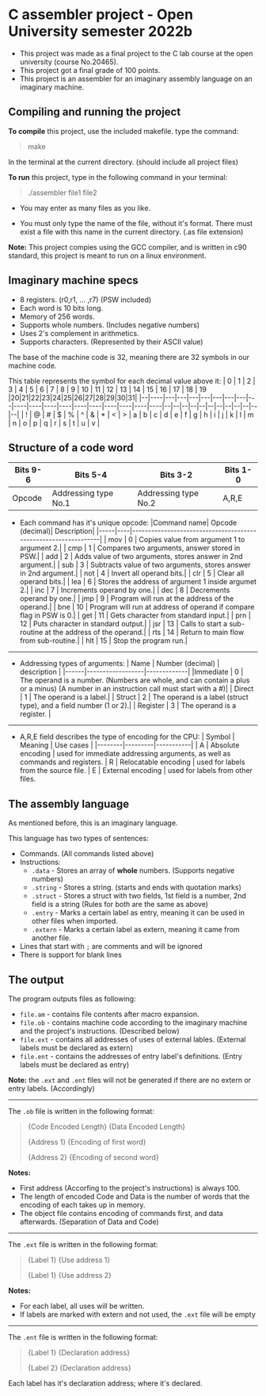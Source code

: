 # C assembler project - Open University semester 2022b 

* This project was made as a final project to the C lab course at the open university (course No.20465).
* This project got a final grade of 100 points.
* This project is an assembler for an imaginary assembly language on an imaginary machine.

## Compiling and running the project
 
 **To compile** this project, use the included makefile. type the command:
 > make
 
 In the terminal at the current directory. (should include all project files)
 
 **To run** this project, type in the following command in your terminal:
 > ./assembler file1 file2
 
* You may enter as many files as you like.
 
* You must only type the name of the file, without it's format.
There must exist a file with this name in the current directory. (.as file extension)

**Note:** This project compies using the GCC compiler, and is written in c90 standard, this project is meant to run on a linux environment.

## Imaginary machine specs

 * 8 registers. (r0,r1, ... ,r7) (PSW included)
 * Each word is 10 bits long.
 * Memory of 256 words.
 * Supports whole numbers. (Includes negative numbers)
 * Uses 2's complement in arithmetics.
 * Supports characters. (Represented by their ASCII value)
 
 The base of the machine code is 32, meaning there are 32 symbols in our machine code.
 
 This table represents the symbol for each decimal value above it:
 | 0 | 1 | 2 | 3 | 4 | 5 | 6 | 7 | 8 | 9 | 10 | 11 | 12 | 13 | 14 | 15 | 16 | 17 | 18 | 19 |20|21|22|23|24|25|26|27|28|29|30|31|
 |--|----|---|---|---|---|---|---|---|---|----|----|----|----|----|----|----|----|----|----|--|--|--|--|--|--|--|--|--|--|--|--|
 | ! | @ | # | $ | % | ^ | & | * | < | > | a | b | c | d | e | f | g | h | i | j | k | l | m | n | o | p | q | r | s | t | u | v |
 
 ## Structure of a code word
 
 |Bits 9-6 | Bits 5-4 | Bits 3-2 | Bits 1-0|
 |-------|----------------------|----------------------|------|
 |Opcode | Addressing type No.1 | Addressing type No.2 | A,R,E|
 
 * Each command has it's unique opcode:
    |Command name| Opcode (decimal)| Description|
    |-----|----|----------------------------------------------------------------|
    | mov | 0 |  Copies value from argument 1 to argument 2.|
    | cmp | 1 |  Compares two arguments, answer stored in PSW.|
    | add | 2 |  Adds value of two arguments, stores answer in 2nd argument.|
    | sub | 3 |  Subtracts value of two arguments, stores answer in 2nd argument.|
    | not | 4 |  Invert all operand bits.|
    | clr | 5 |  Clear all operand bits.|
    | lea | 6 |  Stores the address of argument 1 inside argumet 2.|
    | inc | 7 |  Increments operand by one.|
    | dec | 8 |  Decrements operand by one.|
    | jmp | 9 |  Program will run at the address of the operand.|
    | bne | 10 | Program will run at address of operand if compare flag in PSW is 0.|
    | get | 11 | Gets character from standard input.|
    | prn | 12 | Puts character in standard output.|
    | jsr | 13 | Calls to start a sub-routine at the address of the operand.|
    | rts | 14 | Return to main flow from sub-routine.|
    | hlt | 15 | Stop the program run.|
 --------------------------
 * Addressing types of arguments:
    | Name | Number (decimal) | description |
    |------|------------------|-------------|
    |Immediate | 0 | The operand is a number. (Numbers are whole, and can contain a plus or a minus) (A number in an instruction call must start with a #)|
    | Direct | 1 | The operand is a label.|
    | Struct | 2 | The operand is a label (struct type), and a field number (1 or 2).|
    | Register | 3 | The operand is a register. |
    
 -------------------------
 * A,R,E field describes the type of encoding for the CPU:
    | Symbol | Meaning | Use cases |
    |--------|---------|-----------|
    | A | Absolute encoding | used for immediate addressing arguments, as well as commands and registers.
    | R | Relocatable encoding | used for labels from the source file.
    | E | External encoding | used for labels from other files.
    
 ## The assembly language
 
 As mentioned before, this is an imaginary language.
 
 This language has two types of sentences:
 
  * Commands. (All commands listed above)
  * Instructions:
      * `.data` - Stores an array of **whole** numbers. (Supports negative numbers)
      * `.string` - Stores a string. (starts and ends with quotation marks)
      * `.struct` - Stores a struct with two fields, 1st field is a number, 2nd field is a string (Rules for both are the same as above)
      * `.entry` - Marks a certain label as entry, meaning it can be used in other files when imported.
      * `.extern` - Marks a certain label as extern, meaning it came from another file.
  * Lines that start with `;` are comments and will be ignored
  * There is support for blank lines

## The output


The program outputs files as following:

* `file.am` - contains file contents after macro expansion.
* `file.ob` - contains machine code according to the imaginary machine and the project's instructions. (Described below)
* `file.ext` - contains all addresses of uses of external lables. (External labels must be declared as extern)
* `file.ent` - contains the addresses of entry label's definitions. (Entry labels must be declared as entry)

**Note:** the `.ext` and `.ent` files will not be generated if there are no extern or entry labels. (Accordingly)

-------------------------------

The `.ob` file is written in the following format:

> {Code Encoded Length} {Data Encoded Length}
> 
> {Address 1} {Encoding of first word}
> 
> {Address 2} {Encoding of second word}

**Notes:** 
 * First address (Accorfing to the project's instructions) is always 100.
 * The length of encoded Code and Data is the number of words that the encoding of each takes up in memory.
 * The object file contains encoding of commands first, and data afterwards. (Separation of Data and Code)

-------------------------------

The `.ext` file is written in the following format:

> {Label 1} {Use address 1}
>
> {Label 1} {Use address 2}

**Notes:**
 * For each label, all uses will be written.
 * If labels are marked with extern and not used, the `.ext` file will be empty

-------------------------------

The `.ent` file is written in the following format:

> {Label 1} {Declaration address}
> 
> {Label 2} {Declaration address}

Each label has it's declaration address; where it's declared.
